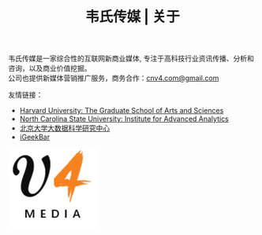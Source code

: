﻿---
layout: default
title: "韦氏传媒 | 关于"
---

韦氏传媒是一家综合性的互联网新商业媒体, 专注于高科技行业资讯传播、分析和咨询，以及商业价值挖掘。<br/>
公司也提供新媒体营销推广服务，商务合作：<a href="mailto:cnv4.com@gmail.com">cnv4.com@gmail.com </a> <br>

友情链接：
<ul class="list-group">
<li class="list-group-item"><a href="http://gsas.harvard.edu">Harvard University: The Graduate School of Arts and Sciences</a></li>
<li class="list-group-item"><a href="http://analytics.ncsu.edu">North Carolina State University: Institute for Advanced Analytics</a></li>
<li class="list-group-item"><a href="http://www.ds.pku.edu.cn">北京大学大数据科学研究中心</a></li>
<li class="list-group-item"><a href="http://www.igeekbar.com">iGeekBar</a></li>
</ul>

<img src="/images/logo.png" align="left"/><br clear="left" />
<font color='gray' align='center'> </font>
